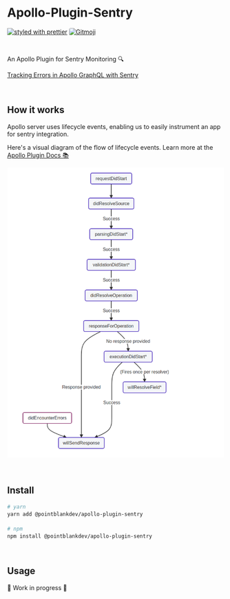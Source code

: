 # Apollo-Plugin-Sentry

[![styled with prettier](https://img.shields.io/badge/styled_with-prettier-ff69b4.svg)](https://github.com/prettier/prettier)
<a href="https://gitmoji.dev">
<img  style="border-radius: 3px;" src="https://img.shields.io/badge/gitmoji-%20😜%20😍-FFDD67.svg?style=flat-square" alt="Gitmoji">
</a>

<br/>

An Apollo Plugin for Sentry Monitoring 🔍

[Tracking Errors in Apollo GraphQL with Sentry](https://medium.com/@mahyor.sam/tracking-errors-in-apollo-graphql-with-sentry-549ae52c0c76)

<br/>

## How it works

Apollo server uses lifecycle events, enabling us to easily instrument an app for sentry integration.

Here's a visual diagram of the flow of lifecycle events. Learn more at the [Apollo Plugin Docs 📚](https://www.apollographql.com/docs/apollo-server/integrations/plugins/)

![Lifecycle Events Diagram](apollo-hooks-diagram.png)

<br/>

## Install

```bash
# yarn
yarn add @pointblankdev/apollo-plugin-sentry

# npm
npm install @pointblankdev/apollo-plugin-sentry
```

<br/>

## Usage

🚧 Work in progress 🚧

<br/>
